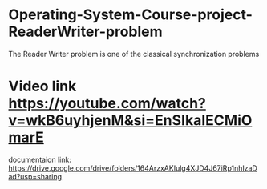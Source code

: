 # Operating-System-Course-project-ReaderWriter-problem
The Reader Writer problem is  one of the classical synchronization problems 
# Video link https://youtube.com/watch?v=wkB6uyhjenM&si=EnSIkaIECMiOmarE 
documentaion link: https://drive.google.com/drive/folders/164ArzxAKIulg4XJD4J67iRp1nhIzaDad?usp=sharing  
